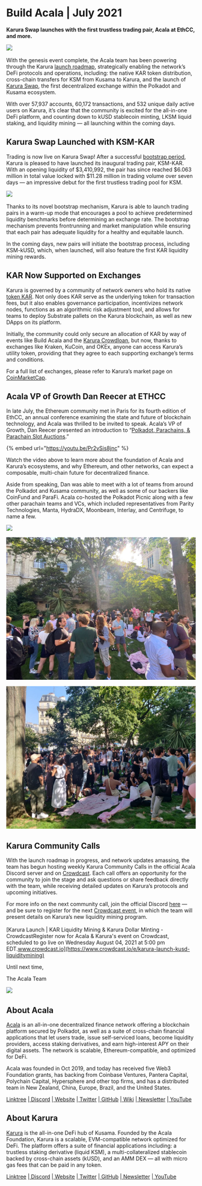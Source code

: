 # Build Acala | July 2021

**Karura Swap launches with the first trustless trading pair, Acala at EthCC, and more.**

![](https://miro.medium.com/max/1400/0\*ji4aEFqU1krbsPIs)

With the genesis event complete, the Acala team has been powering through the Karura [launch roadmap](https://aca.la/karura-roadmap), strategically enabling the network’s DeFi protocols and operations, including: the native KAR token distribution, cross-chain transfers for KSM from Kusama to Karura, and the launch of [Karura Swap](https://apps.karura.network/swap), the first decentralized exchange within the Polkadot and Kusama ecosystem.

With over 57,937 accounts, 60,172 transactions, and 532 unique daily active users on Karura, it’s clear that the community is excited for the all-in-one DeFi platform, and counting down to kUSD stablecoin minting, LKSM liquid staking, and liquidity mining — all launching within the coming days.

## **Karura Swap Launched with KSM-KAR** <a href="1bda" id="1bda"></a>

Trading is now live on Karura Swap! After a successful [bootstrap period](https://wiki.acala.network/karura/defi-hub/swap/bootstrap-a-pool), Karura is pleased to have launched its inaugural trading pair, KSM-KAR. With an opening liquidity of $3,410,992, the pair has since reached $6.063 million in total value locked with $11.28 million in trading volume over seven days — an impressive debut for the first trustless trading pool for KSM.

![](https://miro.medium.com/max/1400/0\*C2umKna0k6TvG4pc)

Thanks to its novel bootstrap mechanism, Karura is able to launch trading pairs in a warm-up mode that encourages a pool to achieve predetermined liquidity benchmarks before determining an exchange rate. The bootstrap mechanism prevents frontrunning and market manipulation while ensuring that each pair has adequate liquidity for a healthy and equitable launch.

In the coming days, new pairs will initiate the bootstrap process, including KSM-kUSD, which, when launched, will also feature the first KAR liquidity mining rewards.

## **KAR Now Supported on Exchanges** <a href="8a5c" id="8a5c"></a>

Karura is governed by a community of network owners who hold its native [token KAR](https://acala.network/karura/token). Not only does KAR serve as the underlying token for transaction fees, but it also enables governance participation, incentivizes network nodes, functions as an algorithmic risk adjustment tool, and allows for teams to deploy Substrate pallets on the Karura blockchain, as well as new DApps on its platform.

Initially, the community could only secure an allocation of KAR by way of events like Build Acala and the [Karura Crowdloan](https://medium.com/acalanetwork/karura-wins-first-ever-parachain-slot-auction-in-kusama-polkadot-ecosystem-brings-defi-platform-62c04aaf09a1), but now, thanks to exchanges like Kraken, KuCoin, and OKEx, anyone can access Karura’s utility token, providing that they agree to each supporting exchange’s terms and conditions.

For a full list of exchanges, please refer to Karura’s market page on [CoinMarketCap](https://coinmarketcap.com/currencies/karura/markets/).

## **Acala VP of Growth Dan Reecer at ETHCC** <a href="5728" id="5728"></a>

In late July, the Ethereum community met in Paris for its fourth edition of EthCC, an annual conference examining the state and future of blockchain technology, and Acala was thrilled to be invited to speak. Acala’s VP of Growth, Dan Reecer presented an introduction to “[Polkadot, Parachains, & Parachain Slot Auctions](https://www.youtube.com/watch?v=Pr2vSis8jnc).”

{% embed url="https://youtu.be/Pr2vSis8jnc" %}

Watch the video above to learn more about the foundation of Acala and Karura’s ecosystems, and why Ethereum, and other networks, can expect a composable, multi-chain future for decentralized finance.

Aside from speaking, Dan was able to meet with a lot of teams from around the Polkadot and Kusama community, as well as some of our backers like CoinFund and ParaFi. Acala co-hosted the Polkadot Picnic along with a few other parachain teams and VCs, which included representatives from Parity Technologies, Manta, HydraDX, Moonbeam, Interlay, and Centrifuge, to name a few.

![](https://miro.medium.com/max/1400/0\*9MYbJ4pNNrtHYssF)

![](<../../../.gitbook/assets/image (28) (1) (1).png>)

![](<../../../.gitbook/assets/image (29) (1) (1) (1) (1).png>)

## **Karura Community Calls** <a href="ae68" id="ae68"></a>

With the launch roadmap in progress, and network updates amassing, the team has begun hosting weekly Karura Community Calls in the official Acala Discord server and on [Crowdcast](https://www.crowdcast.io/e/karura-launch-kusd-liquiditymining). Each call offers an opportunity for the community to join the stage and ask questions or share feedback directly with the team, while receiving detailed updates on Karura’s protocols and upcoming initiatives.

For more info on the next community call, join the official Discord [here](https://discord.gg/vdbFVCH) — and be sure to register for the next [Crowdcast event](https://www.crowdcast.io/e/karura-launch-kusd-liquiditymining), in which the team will present details on Karura’s new liquidity mining program.\
\
[Karura Launch | KAR Liquidity Mining & Karura Dollar Minting - CrowdcastRegister now for Acala & Karura's event on Crowdcast, scheduled to go live on Wednesday August 04, 2021 at 5:00 pm EDT.www.crowdcast.io](https://www.crowdcast.io/e/karura-launch-kusd-liquiditymining)

Until next time,

The Acala Team

![](https://miro.medium.com/max/1400/0\*ej\_4szkupgEh2d5r)

## About Acala <a href="6278" id="6278"></a>

[Acala](http://acala.network) is an all-in-one decentralized finance network offering a blockchain platform secured by Polkadot, as well as a suite of cross-chain financial applications that let users trade, issue self-serviced loans, become liquidity providers, access staking derivatives, and earn high-interest APY on their digital assets. The network is scalable, Ethereum-compatible, and optimized for DeFi.

Acala was founded in Oct 2019, and today has received five Web3 Foundation grants, has backing from Coinbase Ventures, Pantera Capital, Polychain Capital, Hypersphere and other top firms, and has a distributed team in New Zealand, China, Europe, Brazil, and the United States.

[Linktree](https://linktr.ee/acalanetwork) |[ Discord](https://discord.gg/vdbFVCH) |[ Website](https://acala.network) |[ Twitter](https://twitter.com/AcalaNetwork) |[ GitHub](https://github.com/AcalaNetwork/Acala) |[ Wiki](https://github.com/AcalaNetwork/Acala/wiki) |[ Newsletter](https://share.hsforms.com/1X9RxkXk-R62I0VNbATaDXw4h8qc) |[ YouTube](http://youtube.com/c/acalanetwork)

## About Karura <a href="f782" id="f782"></a>

[Karura](http://acala.network/karura) is the all-in-one DeFi hub of Kusama. Founded by the Acala Foundation, Karura is a scalable, EVM-compatible network optimized for DeFi. The platform offers a suite of financial applications including: a trustless staking derivative (liquid KSM), a multi-collateralized stablecoin backed by cross-chain assets (kUSD), and an AMM DEX — all with micro gas fees that can be paid in any token.

[Linktree](http://linktr.ee/karuranetwork) |[ Discord](https://discord.gg/vdbFVCH) |[ Website](http://acala.network/karura) |[ Twitter](https://twitter.com/KaruraNetwork) |[ GitHub](https://github.com/AcalaNetwork/Acala) |[ Newsletter](https://share.hsforms.com/1X9RxkXk-R62I0VNbATaDXw4h8qc) |[ YouTube](http://youtube.com/c/acalanetwork)

